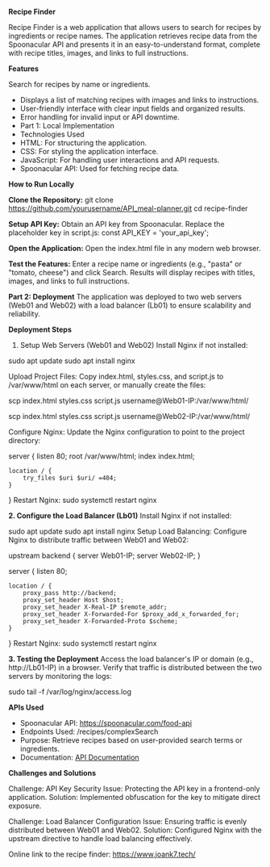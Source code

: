 **Recipe Finder**

Recipe Finder is a web application that allows users to search for recipes by ingredients or recipe names. The application retrieves recipe data from the Spoonacular API and presents it in an easy-to-understand format, complete with recipe titles, images, and links to full instructions.

**Features**

Search for recipes by name or ingredients.
- Displays a list of matching recipes with images and links to instructions.
- User-friendly interface with clear input fields and organized results.
- Error handling for invalid input or API downtime.
- Part 1: Local Implementation
- Technologies Used
- HTML: For structuring the application.
- CSS: For styling the application interface.
- JavaScript: For handling user interactions and API requests.
- Spoonacular API: Used for fetching recipe data.

**How to Run Locally**

**Clone the Repository:**
git clone https://github.com/yourusername/API_meal-planner.git
cd recipe-finder

**Setup API Key:**
Obtain an API key from Spoonacular.
Replace the placeholder key in script.js:
const API_KEY = 'your_api_key';

**Open the Application:**
Open the index.html file in any modern web browser.

**Test the Features:**
Enter a recipe name or ingredients (e.g., "pasta" or "tomato, cheese") and click Search.
Results will display recipes with titles, images, and links to full instructions.

**Part 2: Deployment**
The application was deployed to two web servers (Web01 and Web02) with a load balancer (Lb01) to ensure scalability and reliability.

**Deployment Steps**
1. Setup Web Servers (Web01 and Web02)
Install Nginx if not installed:

sudo apt update
sudo apt install nginx

Upload Project Files: Copy index.html, styles.css, and script.js to /var/www/html on each server, or manually create the files:

scp index.html styles.css script.js username@Web01-IP:/var/www/html/

scp index.html styles.css script.js username@Web02-IP:/var/www/html/

Configure Nginx: Update the Nginx configuration to point to the project directory:

server {
    listen 80;
    root /var/www/html;
    index index.html;

    location / {
        try_files $uri $uri/ =404;
    }
}
Restart Nginx:
sudo systemctl restart nginx

**2. Configure the Load Balancer (Lb01)**
Install Nginx if not installed:

sudo apt update
sudo apt install nginx
Setup Load Balancing: Configure Nginx to distribute traffic between Web01 and Web02:

upstream backend {
    server Web01-IP;
    server Web02-IP;
}

server {
    listen 80;

    location / {
        proxy_pass http://backend;
        proxy_set_header Host $host;
        proxy_set_header X-Real-IP $remote_addr;
        proxy_set_header X-Forwarded-For $proxy_add_x_forwarded_for;
        proxy_set_header X-Forwarded-Proto $scheme;
    }
}
Restart Nginx:
sudo systemctl restart nginx

**3. Testing the Deployment**
Access the load balancer's IP or domain (e.g., http://Lb01-IP) in a browser.
Verify that traffic is distributed between the two servers by monitoring the logs:

sudo tail -f /var/log/nginx/access.log

**APIs Used**
- Spoonacular API: https://spoonacular.com/food-api
- Endpoints Used: /recipes/complexSearch
- Purpose: Retrieve recipes based on user-provided search terms or ingredients.
- Documentation: [API Documentation](https://spoonacular.com/food-api/docs)

**Challenges and Solutions**

Challenge: API Key Security
Issue: Protecting the API key in a frontend-only application.
Solution: Implemented obfuscation for the key to mitigate direct exposure.

Challenge: Load Balancer Configuration
Issue: Ensuring traffic is evenly distributed between Web01 and Web02.
Solution: Configured Nginx with the upstream directive to handle load balancing effectively.

Online link to the recipe finder: https://www.joank7.tech/
